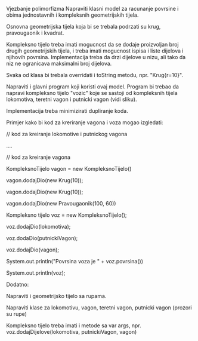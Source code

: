 Vjezbanje polimorfizma
Napraviti klasni model za racunanje povrsine i obima jednostavnih i kompleksnih geometrijskih tijela. 

Osnovna geometrijska tijela koja bi se trebala podrzati su krug, pravougaonik i kvadrat. 

Kompleksno tijelo treba imati mogucnost da se dodaje proizvoljan broj drugih geometrijskih tijela, i treba imati mogucnost ispisa i liste dijelova i njihovih povrsina. Implementacija treba da drzi dijelove u nizu, ali tako da niz ne ogranicava maksimalni broj dijelova.

Svaka od klasa bi trebala overridati i toString metodu, npr. "Krug{r=10}".




Napraviti i glavni program koji koristi ovaj model. Program bi trebao da napravi kompleksno tijelo "vozic" koje se sastoji od kompleksnih tijela lokomotiva, teretni vagon i putnicki vagon (vidi sliku).




Implementacija treba minimizirati dupliranje koda.




Primjer kako bi kod za kreriranje vagona i voza mogao izgledati:




// kod za kreiranje lokomotive i putnickog vagona

....

// kod za kreiranje vagona

KompleksnoTijelo vagon = new KompleksnoTijelo()

vagon.dodajDio(new Krug(10));

vagon.dodajDio(new Krug(10));

vagon.dodajDio(new Pravougaonik(100, 60))




Kompleksno tijelo voz = new KompleksnoTijelo();

voz.dodajDio(lokomotiva);

voz.dodaDio(putnickiVagon);

voz.dodajDio(vagon);




System.out.println("Povrsina voza je " + voz.povrsina())

System.out.println(voz);




Dodatno:

Napraviti i geometrijsko tijelo sa rupama.

Napraviti klase za lokomotivu, vagon, teretni vagon, putnicki vagon (prozori su rupe)

Kompleksno tijelo treba imati i metode sa var args, npr. voz.dodajDijelove(lokomotiva, putnickiVagon, vagon)